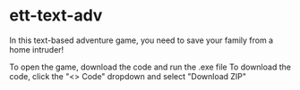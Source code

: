 # ett-text-adv
In this text-based adventure game, you need to save your family from a home intruder!

To open the game, download the code and run the .exe file
To download the code, click the "<> Code" dropdown and select "Download ZIP"
